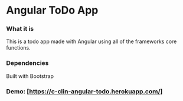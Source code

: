# Angular ToDo App

### What it is
This is a todo app made with Angular using all of the frameworks core functions.

### Dependencies
Built with Bootstrap

### Demo: [https://c-clin-angular-todo.herokuapp.com/]

